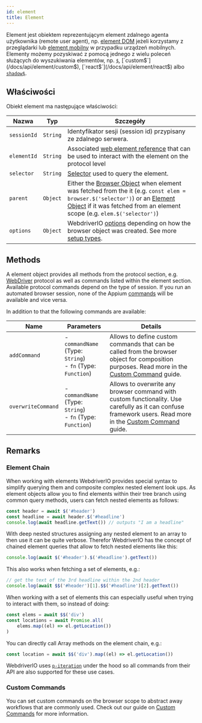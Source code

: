 ```yaml
---
id: element
title: Element
---
```


Element jest obiektem reprezentującym element zdalnego agenta użytkownika (remote user agent), np. [element DOM](https://developer.mozilla.org/en-US/docs/Web/API/Element) jeżeli korzystamy z przeglądarki lub [element mobilny](https://developer.apple.com/documentation/swift/sequence/element) w przypadku urządzeń mobilnych. Elementy możemy pozyskiwać z pomocą jednego z wielu poleceń służących do wyszukiwania elementów, np. [`$`](/docs/api/element/$), [`custom$`](/docs/api/element/custom$), [`react$`](/docs/api/element/react$) albo [`shadow$`](/docs/api/element/shadow$).

## Właściwości

Obiekt element ma następujące właściwości:

| Nazwa       | Typ      | Szczegóły                                                                                                                                                                                                                                     |
| ----------- | -------- | --------------------------------------------------------------------------------------------------------------------------------------------------------------------------------------------------------------------------------------------- |
| `sessionId` | `String` | Identyfikator sesji (session id) przypisany ze zdalnego serwera.                                                                                                                                                                              |
| `elementId` | `String` | Associated [web element reference](https://w3c.github.io/webdriver/#elements) that can be used to interact with the element on the protocol level                                                                                             |
| `selector`  | `String` | [Selector](/docs/selectors) used to query the element.                                                                                                                                                                                        |
| `parent`    | `Object` | Either the [Browser Object](/docs/api/browser) when element was fetched from the it (e.g. `const elem = browser.$('selector')`) or an [Element Object](/docs/api/element) if it was fetched from an element scope (e.g. `elem.$('selector')`) |
| `options`   | `Object` | WebdriverIO [options](/docs/configuration) depending on how the browser object was created. See more [setup types](/docs/setuptypes).                                                                                                         |

## Methods

A element object provides all methods from the protocol section, e.g. [WebDriver](/docs/api/webdriver) protocol as well as commands listed within the element section. Available protocol commands depend on the type of session. If you run an automated browser session, none of the Appium [commands](/docs/api/appium) will be available and vice versa.

In addition to that the following commands are available:

| Name               | Parameters                                                            | Details                                                                                                                                                                                                        |
| ------------------ | --------------------------------------------------------------------- | -------------------------------------------------------------------------------------------------------------------------------------------------------------------------------------------------------------- |
| `addCommand`       | - `commandName` (Type: `String`)<br />- `fn` (Type: `Function`) | Allows to define custom commands that can be called from the browser object for composition purposes. Read more in the [Custom Command](/docs/customcommands) guide.                                           |
| `overwriteCommand` | - `commandName` (Type: `String`)<br />- `fn` (Type: `Function`) | Allows to overwrite any browser command with custom functionality. Use carefully as it can confuse framework users. Read more in the [Custom Command](/docs/customcommands#overwriting-native-commands) guide. |

## Remarks

### Element Chain

When working with elements WebdriverIO provides special syntax to simplify querying them and composite complex nested element look ups. As element objects allow you to find elements within their tree branch using common query methods, users can fetch nested elements as follows:

```js
const header = await $('#header')
const headline = await header.$('#headline')
console.log(await headline.getText()) // outputs "I am a headline"
```

With deep nested structures assigning any nested element to an array to then use it can be quite verbose. Therefor WebdriverIO has the concept of chained element queries that allow to fetch nested elements like this:

```js
console.log(await $('#header').$('#headline').getText())
```

This also works when fetching a set of elements, e.g.:

```js
// get the text of the 3rd headline within the 2nd header
console.log(await $$('#header')[1].$$('#headline')[2].getText())
```

When working with a set of elements this can especially useful when trying to interact with them, so instead of doing:

```js
const elems = await $$('div')
const locations = await Promise.all(
    elems.map((el) => el.getLocation())
)
```

You can directly call Array methods on the element chain, e.g.:

```js
const location = await $$('div').map((el) => el.getLocation())
```

WebdriverIO uses [`p-iteration`](https://www.npmjs.com/package/p-iteration#api) under the hood so all commands from their API are also supported for these use cases.

### Custom Commands

You can set custom commands on the browser scope to abstract away workflows that are commonly used. Check out our guide on [Custom Commands](/docs/customcommands#adding-custom-commands) for more information.
